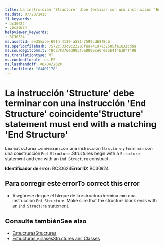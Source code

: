 ```yaml
---
title: La instrucción 'Structure' debe terminar con una instrucción 'End Structure' coincidente
ms.date: 07/20/2015
f1_keywords:
- bc30624
- vbc30624
helpviewer_keywords:
- BC30624
ms.assetid: ee35bace-6914-4139-a581-7599cd6828cb
ms.openlocfilehash: 7572c733c9c23205fea74197632585fa1832cdaa
ms.sourcegitcommit: f8c270376ed905f6a8896ce0fe25b4f4b38ff498
ms.translationtype: MT
ms.contentlocale: es-ES
ms.lasthandoff: 06/04/2020
ms.locfileid: "84401178"
---
```

# <a name="structure-statement-must-end-with-a-matching-end-structure"></a><span data-ttu-id="83889-102">La instrucción 'Structure' debe terminar con una instrucción 'End Structure' coincidente</span><span class="sxs-lookup"><span data-stu-id="83889-102">'Structure' statement must end with a matching 'End Structure'</span></span>
<span data-ttu-id="83889-103">Las estructuras comienzan con una instrucción `Structure` y terminan con una construcción `End Structure` .</span><span class="sxs-lookup"><span data-stu-id="83889-103">Structures begin with a `Structure` statement and end with an `End Structure` construct.</span></span>  
  
 <span data-ttu-id="83889-104">**Identificador de error:** BC30624</span><span class="sxs-lookup"><span data-stu-id="83889-104">**Error ID:** BC30624</span></span>  
  
## <a name="to-correct-this-error"></a><span data-ttu-id="83889-105">Para corregir este error</span><span class="sxs-lookup"><span data-stu-id="83889-105">To correct this error</span></span>  
  
- <span data-ttu-id="83889-106">Asegúrese de que el bloque de la estructura termina con una instrucción `End Structure` .</span><span class="sxs-lookup"><span data-stu-id="83889-106">Make sure that the structure block ends with an `End Structure` statement.</span></span>  
  
## <a name="see-also"></a><span data-ttu-id="83889-107">Consulte también</span><span class="sxs-lookup"><span data-stu-id="83889-107">See also</span></span>

- [<span data-ttu-id="83889-108">Estructuras</span><span class="sxs-lookup"><span data-stu-id="83889-108">Structures</span></span>](../programming-guide/language-features/data-types/structures.md)
- [<span data-ttu-id="83889-109">Estructuras y clases</span><span class="sxs-lookup"><span data-stu-id="83889-109">Structures and Classes</span></span>](../programming-guide/language-features/data-types/structures-and-classes.md)
